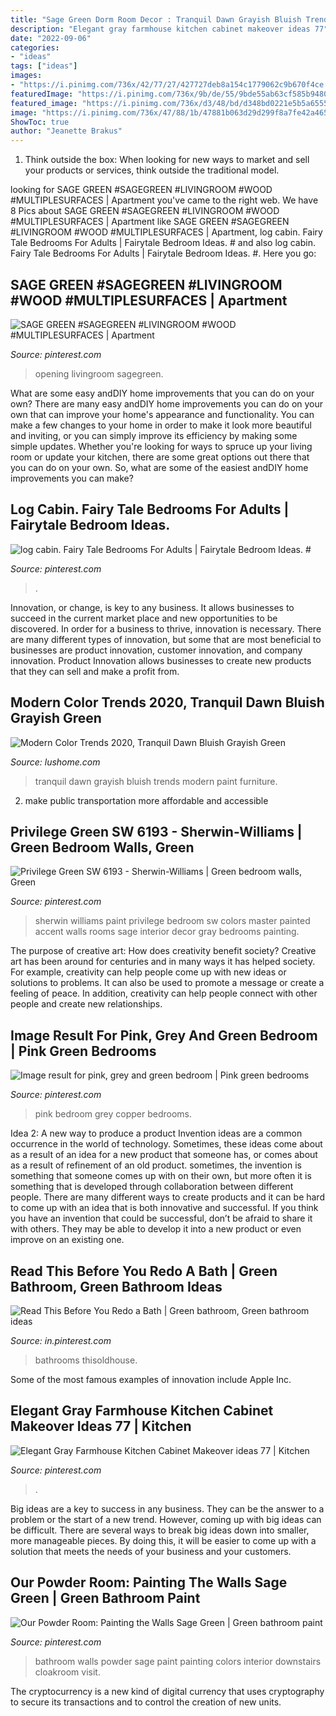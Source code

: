 ```yaml
---
title: "Sage Green Dorm Room Decor : Tranquil Dawn Grayish Bluish Trends Modern Paint Furniture"
description: "Elegant gray farmhouse kitchen cabinet makeover ideas 77"
date: "2022-09-06"
categories:
- "ideas"
tags: ["ideas"]
images:
- "https://i.pinimg.com/736x/42/77/27/427727deb8a154c1779062c9b670f4ce.jpg"
featuredImage: "https://i.pinimg.com/736x/9b/de/55/9bde55ab63cf585b9480ccb639e5e8e6.jpg"
featured_image: "https://i.pinimg.com/736x/d3/48/bd/d348bd0221e5b5a65559cd71ae2ac50f.jpg"
image: "https://i.pinimg.com/736x/47/88/1b/47881b063d29d299f8a7fe42a465942f.jpg"
ShowToc: true
author: "Jeanette Brakus"
---
```



1. Think outside the box: When looking for new ways to market and sell your products or services, think outside the traditional model.

	

		
looking for SAGE GREEN #SAGEGREEN #LIVINGROOM #WOOD #MULTIPLESURFACES | Apartment you've came to the right web. We have 8 Pics about SAGE GREEN #SAGEGREEN #LIVINGROOM #WOOD #MULTIPLESURFACES | Apartment like SAGE GREEN #SAGEGREEN #LIVINGROOM #WOOD #MULTIPLESURFACES | Apartment, log cabin. Fairy Tale Bedrooms For Adults | Fairytale Bedroom Ideas. # and also log cabin. Fairy Tale Bedrooms For Adults | Fairytale Bedroom Ideas. #. Here you go:
		
    
## SAGE GREEN #SAGEGREEN #LIVINGROOM #WOOD #MULTIPLESURFACES | Apartment

<img loading=lazy src="https://i.pinimg.com/736x/55/cb/a3/55cba3fc27354534b161cfb02128547d.jpg" onerror="this.onerror=null;this.src='https://tse1.mm.bing.net/th?id=OIP.c7V6EBihPtSzV7l0vGE9eAHaLH&amp;pid=15.1';" alt="SAGE GREEN #SAGEGREEN #LIVINGROOM #WOOD #MULTIPLESURFACES | Apartment">

_Source: pinterest.com_

>opening livingroom sagegreen. 

	

What are some easy andDIY home improvements that you can do on your own?
There are many easy andDIY home improvements you can do on your own that can improve your home's appearance and functionality. You can make a few changes to your home in order to make it look more beautiful and inviting, or you can simply improve its efficiency by making some simple updates. Whether you're looking for ways to spruce up your living room or update your kitchen, there are some great options out there that you can do on your own. So, what are some of the easiest andDIY home improvements you can make?

    
## Log Cabin. Fairy Tale Bedrooms For Adults | Fairytale Bedroom Ideas. #

<img loading=lazy src="https://i.pinimg.com/736x/42/77/27/427727deb8a154c1779062c9b670f4ce.jpg" onerror="this.onerror=null;this.src='https://tse4.mm.bing.net/th?id=OIP.zLFIKWK8631k12oE9zo_UgAAAA&amp;pid=15.1';" alt="log cabin. Fairy Tale Bedrooms For Adults | Fairytale Bedroom Ideas. #">

_Source: pinterest.com_

>. 

	

Innovation, or change, is key to any business. It allows businesses to succeed in the current market place and new opportunities to be discovered. In order for a business to thrive, innovation is necessary. There are many different types of innovation, but some that are most beneficial to businesses are product innovation, customer innovation, and company innovation. Product Innovation allows businesses to create new products that they can sell and make a profit from.

    
## Modern Color Trends 2020, Tranquil Dawn Bluish Grayish Green

<img loading=lazy src="https://www.lushome.com/wp-content/uploads/2019/10/sage-green-pastel-in-interiors-7.jpg" onerror="this.onerror=null;this.src='https://tse1.mm.bing.net/th?id=OIP.tw1YX9KofkCC9_QDgTq27AHaI1&amp;pid=15.1';" alt="Modern Color Trends 2020, Tranquil Dawn Bluish Grayish Green">

_Source: lushome.com_

>tranquil dawn grayish bluish trends modern paint furniture. 

	

2. make public transportation more affordable and accessible

    
## Privilege Green SW 6193 - Sherwin-Williams | Green Bedroom Walls, Green

<img loading=lazy src="https://i.pinimg.com/736x/f0/c0/88/f0c088822b06e25be9f277abc0ec0cb7.jpg" onerror="this.onerror=null;this.src='https://tse1.mm.bing.net/th?id=OIP.eUlzncjcUB15-0NXpDWE2gHaHa&amp;pid=15.1';" alt="Privilege Green SW 6193 - Sherwin-Williams | Green bedroom walls, Green">

_Source: pinterest.com_

>sherwin williams paint privilege bedroom sw colors master painted accent walls rooms sage interior decor gray bedrooms painting. 

	

The purpose of creative art: How does creativity benefit society?
Creative art has been around for centuries and in many ways it has helped society. For example, creativity can help people come up with new ideas or solutions to problems. It can also be used to promote a message or create a feeling of peace. In addition, creativity can help people connect with other people and create new relationships.

    
## Image Result For Pink, Grey And Green Bedroom | Pink Green Bedrooms

<img loading=lazy src="https://i.pinimg.com/736x/d3/48/bd/d348bd0221e5b5a65559cd71ae2ac50f.jpg" onerror="this.onerror=null;this.src='https://tse3.mm.bing.net/th?id=OIP._Wj7sfHt0aVya6rDYYnRVwHaNL&amp;pid=15.1';" alt="Image result for pink, grey and green bedroom | Pink green bedrooms">

_Source: pinterest.com_

>pink bedroom grey copper bedrooms. 

	

Idea 2: A new way to produce a product
Invention ideas are a common occurrence in the world of technology. Sometimes, these ideas come about as a result of an idea for a new product that someone has, or comes about as a result of refinement of an old product. sometimes, the invention is something that someone comes up with on their own, but more often it is something that is developed through collaboration between different people. There are many different ways to create products and it can be hard to come up with an idea that is both innovative and successful. If you think you have an invention that could be successful, don’t be afraid to share it with others. They may be able to develop it into a new product or even improve on an existing one.

    
## Read This Before You Redo A Bath | Green Bathroom, Green Bathroom Ideas

<img loading=lazy src="https://i.pinimg.com/736x/47/88/1b/47881b063d29d299f8a7fe42a465942f.jpg" onerror="this.onerror=null;this.src='https://tse1.mm.bing.net/th?id=OIP.J4G1JkukW5QEIHMrtefZAAHaI0&amp;pid=15.1';" alt="Read This Before You Redo a Bath | Green bathroom, Green bathroom ideas">

_Source: in.pinterest.com_

>bathrooms thisoldhouse. 

	

Some of the most famous examples of innovation include Apple Inc.

    
## Elegant Gray Farmhouse Kitchen Cabinet Makeover Ideas 77 | Kitchen

<img loading=lazy src="https://i.pinimg.com/736x/9b/de/55/9bde55ab63cf585b9480ccb639e5e8e6.jpg" onerror="this.onerror=null;this.src='https://tse1.mm.bing.net/th?id=OIP.bafrNUgIsDn3eFeu08OAZAHaLG&amp;pid=15.1';" alt="Elegant Gray Farmhouse Kitchen Cabinet Makeover ideas 77 | Kitchen">

_Source: pinterest.com_

>. 

	

Big ideas are a key to success in any business. They can be the answer to a problem or the start of a new trend. However, coming up with big ideas can be difficult. There are several ways to break big ideas down into smaller, more manageable pieces. By doing this, it will be easier to come up with a solution that meets the needs of your business and your customers.

    
## Our Powder Room: Painting The Walls Sage Green | Green Bathroom Paint

<img loading=lazy src="https://i.pinimg.com/736x/4a/1b/42/4a1b426bfc2efddc80615e3aeb1fcfbd.jpg" onerror="this.onerror=null;this.src='https://tse3.mm.bing.net/th?id=OIP.DJSjfrK6F0jZdEz4lIEf1wHaJ3&amp;pid=15.1';" alt="Our Powder Room: Painting the Walls Sage Green | Green bathroom paint">

_Source: pinterest.com_

>bathroom walls powder sage paint painting colors interior downstairs cloakroom visit. 

	

The cryptocurrency is a new kind of digital currency that uses cryptography to secure its transactions and to control the creation of new units.


